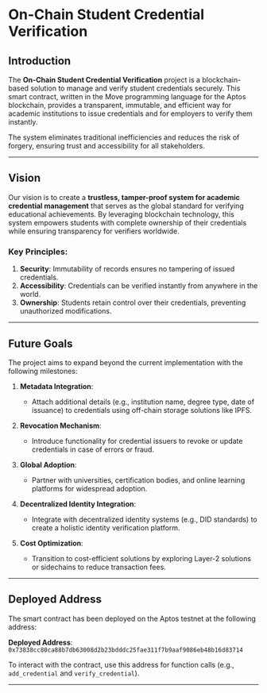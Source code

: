 # **On-Chain Student Credential Verification**

## **Introduction**
The **On-Chain Student Credential Verification** project is a blockchain-based solution to manage and verify student credentials securely. This smart contract, written in the Move programming language for the Aptos blockchain, provides a transparent, immutable, and efficient way for academic institutions to issue credentials and for employers to verify them instantly.

The system eliminates traditional inefficiencies and reduces the risk of forgery, ensuring trust and accessibility for all stakeholders.

---

## **Vision**
Our vision is to create a **trustless, tamper-proof system for academic credential management** that serves as the global standard for verifying educational achievements. By leveraging blockchain technology, this system empowers students with complete ownership of their credentials while ensuring transparency for verifiers worldwide.

### Key Principles:
1. **Security**: Immutability of records ensures no tampering of issued credentials.
2. **Accessibility**: Credentials can be verified instantly from anywhere in the world.
3. **Ownership**: Students retain control over their credentials, preventing unauthorized modifications.

---

## **Future Goals**
The project aims to expand beyond the current implementation with the following milestones:

1. **Metadata Integration**:
   - Attach additional details (e.g., institution name, degree type, date of issuance) to credentials using off-chain storage solutions like IPFS.

2. **Revocation Mechanism**:
   - Introduce functionality for credential issuers to revoke or update credentials in case of errors or fraud.

3. **Global Adoption**:
   - Partner with universities, certification bodies, and online learning platforms for widespread adoption.

4. **Decentralized Identity Integration**:
   - Integrate with decentralized identity systems (e.g., DID standards) to create a holistic identity verification platform.

5. **Cost Optimization**:
   - Transition to cost-efficient solutions by exploring Layer-2 solutions or sidechains to reduce transaction fees.

---

## **Deployed Address**
The smart contract has been deployed on the Aptos testnet at the following address:  

**Deployed Address**: `0x73838cc80ca88b7db63008d2b23bdddc25fae311f7b9aaf9086eb48b16d83714`  

To interact with the contract, use this address for function calls (e.g., `add_credential` and `verify_credential`).

---

